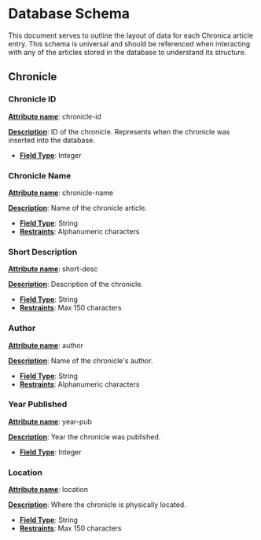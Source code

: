 # Database Schema

This document serves to outline the layout of data for each Chronica article entry. This schema is universal and should be referenced when interacting with any of the articles stored in the database to understand its structure.

## Chronicle

### Chronicle ID

**<u>Attribute name</u>**: chronicle-id

**<u>Description</u>**: ID of the chronicle. Represents when the chronicle was inserted into the database.

* <u>**Field Type**</u>: Integer

### Chronicle Name

<u>**Attribute name**</u>: chronicle-name

**<u>Description</u>**: Name of the chronicle article.

* <u>**Field Type**</u>: String
* <u>**Restraints**</u>: Alphanumeric characters

### Short Description

<u>**Attribute name**</u>: short-desc

**<u>Description</u>**: Description of the chronicle.

* <u>**Field Type**</u>: String
* <u>**Restraints**</u>: Max 150 characters


### Author
<u>**Attribute name**</u>: author

**<u>Description</u>**: Name of the chronicle's author.

* <u>**Field Type**</u>: String
* <u>**Restraints**</u>: Alphanumeric characters

### Year Published
<u>**Attribute name**</u>: year-pub

**<u>Description</u>**: Year the chronicle was published.

* <u>**Field Type**</u>: Integer


### Location
<u>**Attribute name**</u>: location

**<u>Description</u>**: Where the chronicle is physically located.

* <u>**Field Type**</u>: String
* <u>**Restraints**</u>: Max 150 characters


